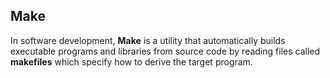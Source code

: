 ## Make
In software development, **Make** is a utility that automatically builds executable programs and libraries from source code by reading files called **makefiles** which specify how to derive the target program.
